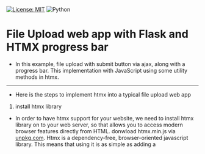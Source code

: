 [![License: MIT](https://img.shields.io/badge/License-MIT-yellow.svg)](https://opensource.org/licenses/MIT)
![Python](https://camo.githubusercontent.com/44da37f0f02bf104f0650fa5f2c754ed3f6166066c9210f31bacb9e63d60736e/68747470733a2f2f696d672e736869656c64732e696f2f707970692f707976657273696f6e732f70796261646765732e737667)

# File Upload web app with Flask and HTMX progress bar

- In this example, file upload with submit button via ajax, along with a progress bar. This implementation with JavaScript using some utility methods in htmx.
--- 
- Here is the steps to implement htmx into a typical file upload web app

1. install htmx library
- In order to have htmx support for your website, we need to install htmx library on to your web server, so that allows you to access modern browser features directly from HTML.
donwload htmx.min.js via [unpkg.com](https://unpkg.com/htmx.org@1.9.8/dist/htmx.min.js). Htmx is a dependency-free, browser-oriented javascript library. This means that using it is as simple as adding a <script> tag to your document head. No need for complicated build steps or systems.

code snipit:  
~~~
<script src="/static/js/htmx.min.js"></script>
~~~

- CDN is another way to install htmx library. refer to link for more info.  
https://htmx.org/docs/#via-a-cdn-e-g-unpkg-com

2. Add htmx tag into html form tag as attribute. all htmx comes with hx prefix. 
~~~
<form id="my-form"  
            hx-encoding="multipart/form-data"
            hx-post="/uploads"
            hx-target="#list_results"
            hx-on::after-request="if(event.detail.successful) this.reset()"
>
~~~  



[![Watch the video](https://github.com/scheehan/File-Upload-with-Flask-HTMX-progress-bar/blob/master/images/Track%20Your%20File%20Uploads.png)](https://youtu.be/IpMRus-FLPk)
